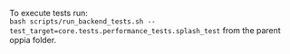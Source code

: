 To execute tests run:  
`bash scripts/run_backend_tests.sh --test_target=core.tests.performance_tests.splash_test` from the parent oppia folder.